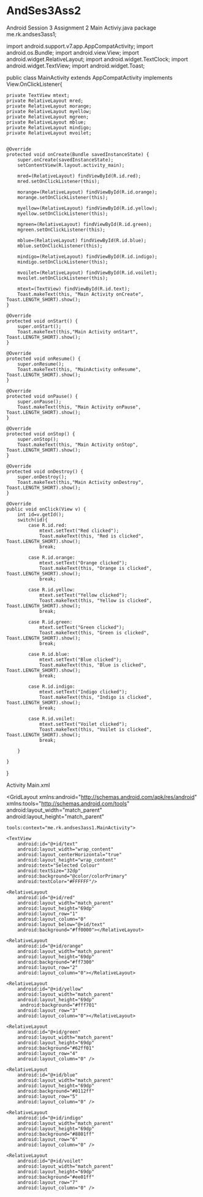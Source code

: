 # AndSes3Ass2
Android Session 3 Assignment 2
Main Activiy.java
package me.rk.andses3ass1;

import android.support.v7.app.AppCompatActivity;
import android.os.Bundle;
import android.view.View;
import android.widget.RelativeLayout;
import android.widget.TextClock;
import android.widget.TextView;
import android.widget.Toast;

public class MainActivity extends AppCompatActivity implements View.OnClickListener{

    private TextView mtext;
    private RelativeLayout mred;
    private RelativeLayout morange;
    private RelativeLayout myellow;
    private RelativeLayout mgreen;
    private RelativeLayout mblue;
    private RelativeLayout mindigo;
    private RelativeLayout mvoilet;


    @Override
    protected void onCreate(Bundle savedInstanceState) {
        super.onCreate(savedInstanceState);
        setContentView(R.layout.activity_main);

        mred=(RelativeLayout) findViewById(R.id.red);
        mred.setOnClickListener(this);

        morange=(RelativeLayout) findViewById(R.id.orange);
        morange.setOnClickListener(this);

        myellow=(RelativeLayout) findViewById(R.id.yellow);
        myellow.setOnClickListener(this);

        mgreen=(RelativeLayout) findViewById(R.id.green);
        mgreen.setOnClickListener(this);

        mblue=(RelativeLayout) findViewById(R.id.blue);
        mblue.setOnClickListener(this);

        mindigo=(RelativeLayout) findViewById(R.id.indigo);
        mindigo.setOnClickListener(this);

        mvoilet=(RelativeLayout) findViewById(R.id.voilet);
        mvoilet.setOnClickListener(this);

        mtext=(TextView) findViewById(R.id.text);
        Toast.makeText(this, "Main Activity onCreate", Toast.LENGTH_SHORT).show();
    }

    @Override
    protected void onStart() {
        super.onStart();
        Toast.makeText(this,"Main Activity onStart", Toast.LENGTH_SHORT).show();
    }

    @Override
    protected void onResume() {
        super.onResume();
        Toast.makeText(this, "MainActivity onResume", Toast.LENGTH_SHORT).show();
    }

    @Override
    protected void onPause() {
        super.onPause();
        Toast.makeText(this, "Main Activity onPause", Toast.LENGTH_SHORT).show();
    }

    @Override
    protected void onStop() {
        super.onStop();
        Toast.makeText(this, "Main Activity onStop", Toast.LENGTH_SHORT).show();
    }

    @Override
    protected void onDestroy() {
        super.onDestroy();
        Toast.makeText(this,"Main Activity onDestroy", Toast.LENGTH_SHORT).show();
    }

    @Override
    public void onClick(View v) {
        int id=v.getId();
        switch(id){
            case R.id.red:
                mtext.setText("Red clicked");
                Toast.makeText(this, "Red is clicked", Toast.LENGTH_SHORT).show();
                break;

            case R.id.orange:
                mtext.setText("Orange clicked");
                Toast.makeText(this, "Orange is clicked", Toast.LENGTH_SHORT).show();
                break;

            case R.id.yellow:
                mtext.setText("Yellow clicked");
                Toast.makeText(this, "Yellow is clicked", Toast.LENGTH_SHORT).show();
                break;

            case R.id.green:
                mtext.setText("Green clicked");
                Toast.makeText(this, "Green is clicked", Toast.LENGTH_SHORT).show();
                break;

            case R.id.blue:
                mtext.setText("Blue clicked");
                Toast.makeText(this, "Blue is clicked", Toast.LENGTH_SHORT).show();
                break;

            case R.id.indigo:
                mtext.setText("Indigo clicked");
                Toast.makeText(this, "Indigo is clicked", Toast.LENGTH_SHORT).show();
                break;

            case R.id.voilet:
                mtext.setText("Voilet clicked");
                Toast.makeText(this, "Voilet is clicked", Toast.LENGTH_SHORT).show();
                break;

        }

    }
}

Activity Main.xml
<?xml version="1.0" encoding="utf-8"?>
<GridLayout xmlns:android="http://schemas.android.com/apk/res/android"
    xmlns:tools="http://schemas.android.com/tools"
    android:layout_width="match_parent"
    android:layout_height="match_parent"

    tools:context="me.rk.andses3ass1.MainActivity">

    <TextView
        android:id="@+id/text"
        android:layout_width="wrap_content"
        android:layout_centerHorizontal="true"
        android:layout_height="wrap_content"
        android:text="Selected Colour"
        android:textSize="32dp"
        android:background="@color/colorPrimary"
        android:textColor="#FFFFFF"/>

    <RelativeLayout
        android:id="@+id/red"
        android:layout_width="match_parent"
        android:layout_height="69dp"
        android:layout_row="1"
        android:layout_column="0"
        android:layout_below="@+id/text"
        android:background="#ff0000"></RelativeLayout>

    <RelativeLayout
        android:id="@+id/orange"
        android:layout_width="match_parent"
        android:layout_height="69dp"
        android:background="#ff7300"
        android:layout_row="2"
        android:layout_column="0"></RelativeLayout>

    <RelativeLayout
        android:id="@+id/yellow"
        android:layout_width="match_parent"
        android:layout_height="69dp"
         android:background="#fff701"
        android:layout_row="3"
        android:layout_column="0"></RelativeLayout>

    <RelativeLayout
        android:id="@+id/green"
        android:layout_width="match_parent"
        android:layout_height="69dp"
        android:background="#62ff01"
        android:layout_row="4"
        android:layout_column="0" />

    <RelativeLayout
        android:id="@+id/blue"
        android:layout_width="match_parent"
        android:layout_height="69dp"
        android:background="#0112ff"
        android:layout_row="5"
        android:layout_column="0" />

    <RelativeLayout
        android:id="@+id/indigo"
        android:layout_width="match_parent"
        android:layout_height="69dp"
        android:background="#8801ff"
        android:layout_row="6"
        android:layout_column="0" />

    <RelativeLayout
        android:id="@+id/voilet"
        android:layout_width="match_parent"
        android:layout_height="69dp"
        android:background="#ee01ff"
        android:layout_row="7"
        android:layout_column="0" />

</GridLayout>
